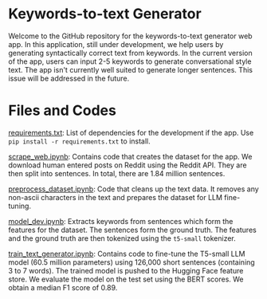# Keywords-to-text Generator
Welcome to the GitHub repository for the keywords-to-text generator web app. In this application, still under development, we help users by generating syntactically correct text from keywords. In the current version of the app, users can input 2-5 keywords to generate conversational style text. The app isn't currently well suited to generate longer sentences. This issue will be addressed in the future.

# Files and Codes
[requirements.txt](https://github.com/burning-river/text_generator/blob/main/requirements.txt): List of dependencies for the development if the app. Use `pip install -r requirements.txt` to install.

[scrape_web.ipynb](https://github.com/burning-river/text_generator/blob/main/scrape_web.ipynb): Contains code that creates the dataset for the app. We download human entered posts on Reddit using the Reddit API. They are then split into sentences. In total, there are 1.84 million sentences. 

[preprocess_dataset.ipynb](https://github.com/burning-river/text_generator/blob/main/preprocess_dataset.ipynb): Code that cleans up the text data. It removes any non-ascii characters in the text and prepares the dataset for LLM fine-tuning.

[model_dev.ipynb](https://github.com/burning-river/text_generator/blob/main/model_dev.ipynb): Extracts keywords from sentences which form the features for the dataset. The sentences form the ground truth. The features and the ground truth are then tokenized using the `t5-small` tokenizer.

[train_text_generator.ipynb](https://github.com/burning-river/text_generator/blob/main/train_text_generator.ipynb): Contains code to fine-tune the T5-small LLM model (60.5 million parameters) using 126,000 short sentences (containing 3 to 7 words). The trained model is pushed to the Hugging Face feature store. We evaluate the model on the test set using the BERT scores. We obtain a median F1 score of 0.89. 
